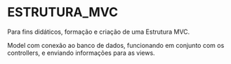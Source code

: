 # ESTRUTURA_MVC 
Para fins didáticos, formação e criação de uma Estrutura MVC.

Model com conexão ao banco de dados, funcionando em conjunto com os controllers, e enviando informações para as views.